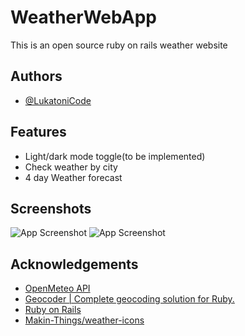 
# WeatherWebApp

This is an open source ruby on rails weather website


## Authors

- [@LukatoniCode](https://github.com/LukatoniCode)


## Features

- Light/dark mode toggle(to be implemented)
- Check weather by city
- 4 day Weather forecast


## Screenshots

![App Screenshot](https://i.ibb.co/QvwfXjx/Izrezak.png)
![App Screenshot](https://i.ibb.co/jJRzQjR/slika.png)


## Acknowledgements

 - [OpenMeteo API](https://open-meteo.com/)
 - [Geocoder | Complete geocoding solution for Ruby.](https://github.com/alexreisner/geocoder)
 - [Ruby on Rails](https://rubyonrails.org/)
 - [Makin-Things/weather-icons](https://github.com/Makin-Things/weather-icons?tab=MIT-1-ov-file)

